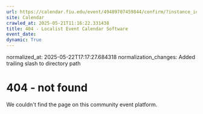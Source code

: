 ```yaml
---
url: https://calendar.fiu.edu/event/49489707459844/confirm/?instance_id=49489707477262&return=https%3A%2F%2Fcalendar.fiu.edu%2Fcalendar%3Fevent_types%255B%255D%3D121720
site: Calendar
crawled_at: 2025-05-21T11:16:22.331438
title: 404 - Localist Event Calendar Software
event_date: 
dynamic: True
---
```

normalized_at: 2025-05-22T17:17:27.684318
normalization_changes: Added trailing slash to directory path

# 404 - not found
We couldn't find the page on this community event platform.
